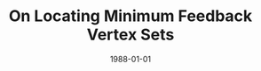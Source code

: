 ---
title: "On Locating Minimum Feedback Vertex Sets"
date: 1988-01-01
venue: ""
paperurl: https://doi.org/10.1016/0022-0000(88)90009-8
authors: "Errol L Lloyd and Mary Lou Soffa"
awards: ""
---